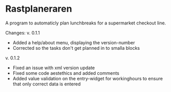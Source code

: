 # Rastplaneraren

A program to automaticly plan lunchbreaks for a supermarket checkout line.

Changes:
v. 0.1.1
* Added a help/about menu, displaying the version-number
* Corrected so the tasks don't get planned in to smalla blocks

v. 0.1.2
* Fixed an issue with xml version update
* Fixed some code aestethics and added comments
* Added value validation on the entry-widget for workinghours to ensure that only correct data is entered
